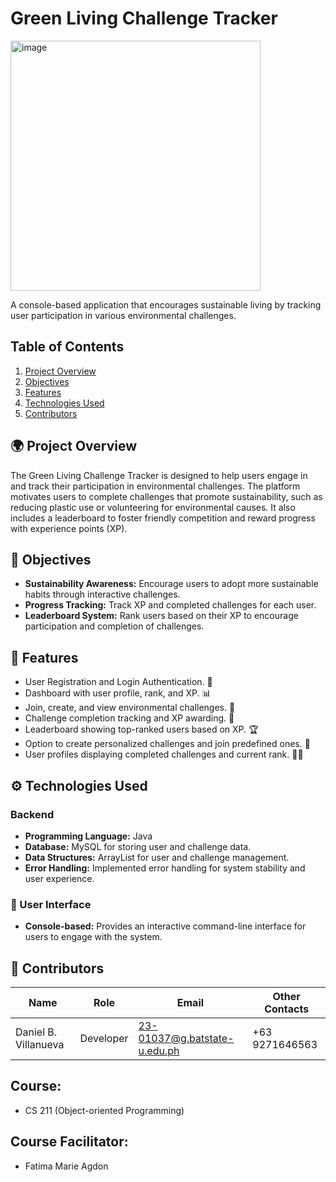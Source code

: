 # Green Living Challenge Tracker

<img src="![image](https://github.com/user-attachments/assets/f146edd8-a0c7-4f54-af3e-94ebd9b5c63c)
" alt="image" style="width: 400px; background-color: transparent;">

A console-based application that encourages sustainable living by tracking user participation in various environmental challenges.

## Table of Contents
1. [Project Overview](#-project-overview)
2. [Objectives](#-objectives)
3. [Features](#-features)
4. [Technologies Used](#backend)
5. [Contributors](#-contributors)

## 🌍 Project Overview
The Green Living Challenge Tracker is designed to help users engage in and track their participation in environmental challenges. The platform motivates users to complete challenges that promote sustainability, such as reducing plastic use or volunteering for environmental causes. It also includes a leaderboard to foster friendly competition and reward progress with experience points (XP).

## 🎯 Objectives
- **Sustainability Awareness:** Encourage users to adopt more sustainable habits through interactive challenges.
- **Progress Tracking:** Track XP and completed challenges for each user.
- **Leaderboard System:** Rank users based on their XP to encourage participation and completion of challenges.

## 🚀 Features
- User Registration and Login Authentication. 🔐
- Dashboard with user profile, rank, and XP. 📊
- Join, create, and view environmental challenges. 🌱
- Challenge completion tracking and XP awarding. 🎉
- Leaderboard showing top-ranked users based on XP. 🏆
- Option to create personalized challenges and join predefined ones. 🔧
- User profiles displaying completed challenges and current rank. 🧑‍💻

## ⚙️ Technologies Used
### Backend
- **Programming Language:** Java
- **Database:** MySQL for storing user and challenge data.
- **Data Structures:** ArrayList for user and challenge management.
- **Error Handling:** Implemented error handling for system stability and user experience.

### 👥 User Interface
- **Console-based:** Provides an interactive command-line interface for users to engage with the system.

## 👷‍ Contributors
| Name                    | Role       | Email                          | Other Contacts        |
|-------------------------|------------|--------------------------------|-----------------------|
| Daniel B. Villanueva    | Developer  | 23-01037@g.batstate-u.edu.ph   | +63 9271646563        |

## Course: 
- CS 211 (Object-oriented Programming)
## Course Facilitator: 
- Fatima Marie Agdon
